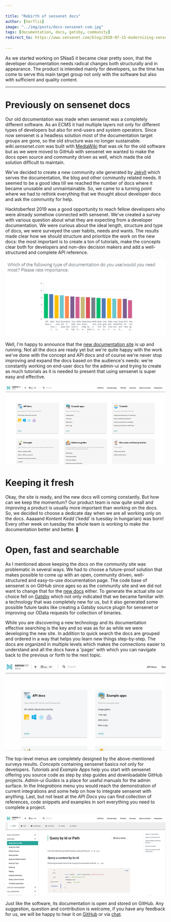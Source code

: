 ```yaml
---

title: "Rebirth of sensenet docs"
author: [herflis]
image: "../img/posts/docs-sensenet-com.jpg"
tags: [documentation, docs, gatsby, community]
redirect_to: https://www.sensenet.com/blog/2020-07-15-modernizing-sensenet-docs

---
```


As we started working on SNaaS it became clear pretty soon, that the developer documentation needs radical changes both structurally and in appearance. The product is intended mainly for developers, so the time has come to serve this main target group not only with the software but also with sufficient and quality content.

---

# Previously on sensenet docs

Our old documentation was made when sensenet was a completely different software. As an ECMS it had multiple layers not only for different types of developers but also for end-users and system operators. Since now sensenet is a headless solution most of the documentation target groups are gone, so the old structure was no longer sustainable. *wiki.sensenet.com* was built with [MediaWiki](https://www.mediawiki.org/wiki/MediaWiki) that was ok for the old software but as we were moved to GitHub with sensenet we wanted to make the docs open source and community driven as well, which made the old solution difficult to maintain.

We've decided to create a new community site generated by [Jekyll](https://jekyllrb.com/) which serves the documentation, the blog and other community related needs. It seemed to be a good idea till we reached the number of docs where it became unusable and unmaintainable. So, we came to a turning point where we had to rethink everything that we thought about developer docs and ask the community for help.

Hacktoberfest 2019 was a good opportunity to reach fellow developers who were already somehow connected with sensenet. We've created a survey with various question about what they are expecting from a developer documentation. We were curious about the ideal length, structure and type of docs, we were surveyed the user habits, needs and wants. The results made clear how we should structure and prioritize the work on the new docs: the most important is to create a ton of tutorials, make the concepts clear both for developers and non-dev decision makers and add a well-structured and complete API reference.

<p align="center">
<img alt="Survey results" src="/img/posts/docs/survey.png">
</p>


Well, I'm happy to announce that the [new documentation site](https://docs.sensenet.com) is up and running. Not all the docs are ready yet but we're quite happy with the work we've done with the concept and API docs and of course we're never stop improving and expand the docs based on the audience's needs: we're constantly working on end-user docs for the admin-ui and trying to create as much tutorials as it is needed to present that using sensenet is super easy and effective.

<p align="center">
<img alt="docs.sensenet.com mainpage" src="/img/posts/docs/mainpage.png">
</p>

# Keeping it fresh 

Okay, the site is ready, and the new docs will coming constantly. But how can we keep the momentum? Our product team is now quite small and improving a product is usually more important than working on the docs. So, we decided to choose a dedicate day when we are all working only on the docs. Aaaaand *Kontent Kedd* ('kedd' is tuesday in hungarian) was born! Every other week on tuesday the whole team is working to make the documentation better and better. 💚

# Open, fast and searchable

As I mentioned above keeping the docs on the community site was problematic in several ways. We had to choose a future-proof solution that makes possible to come up with an open, community driven, well-structured and easy-to-use documentation page. The code base of sensenet is on GitHub since ages so as the community site and we did not want to change that for the [new docs](https://github.com/SenseNet/docs.sensenet.com) either. To generate the actual site our choice fell on [Gatsby](https://www.gatsbyjs.org/) which not only indicated that we became familiar with a technology that was completely new for us, but it also generated some possible future tasks like creating a Gatsby source plugin for sensenet or improving our OData requests for collection of binaries.

While you are discovering a new technology and its documentation effective searching is the key and so was as for as while we were developing the new site. In addition to quick search the docs are grouped and ordered in a way that helps you learn new things step-by-step. The docs are organized in multiple levels which makes the connections easier to understand and all the docs have a 'pager' with which you can navigate back to the previous or forth to the next topic.

<p align="center">
<img alt="search in docs.sensenet.com" src="/img/posts/docs/search.gif">
</p>

The top-level menus are completely designed by the above-mentioned surveys results. *Concepts* containing sensenet basics not only for developers. *Tutorials* and *Example Apps* help you start with sensenet offering you source code as step by step guides and downloadable GitHub projects. *Admin-ui Guides* is a place for useful manuals for the admin surface. In the *Integrations* menu you would reach the demonstration of current integrations and some help on how to integrate sensenet with anything. Last, but not least at the *API Docs* you can find collection of references, code snippets and examples in sort everything you need to complete a project.

<p align="center">
<img alt="docs.senseent.com API Docs" src="/img/posts/docs/api-docs.png">
</p>

Just like the software, its documentation is open and stored on GitHub. Any suggestion, question and contribution is welcome, if you have any feedback for us, we will be happy to hear it on [GitHub](https://github.com/SenseNet/docs.sensenet.com) or via [chat](https://gitter.im/SenseNet/sensenet).